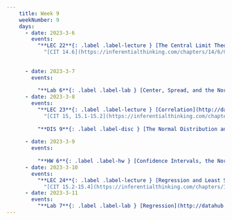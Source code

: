 ```yaml
---
    title: Week 9
    weekNumber: 9
    days:
      - date: 2023-3-6
        events:
          "**LEC 22**{: .label .label-lecture } [The Central Limit Theorem, Choosing Sample Sizes](http://datahub.ucsd.edu/user-redirect/git-sync?repo=https://github.com/dsc-courses/dsc10-2023-wi&subPath=lectures/lec22/lec22.ipynb) [✏️](resources/lectures/lec22/lec22.html) [Watch 🎥](https://podcast.ucsd.edu/watch/wi23/dsc10_b00/23/kaltura)":
            "[CIT 14.6](https://inferentialthinking.com/chapters/14/6/Choosing_a_Sample_Size.html)"
                
          
      - date: 2023-3-7
        events:
          
          "**Lab 6**{: .label .label-lab } [Center, Spread, and the Normal Distribution](http://datahub.ucsd.edu/user-redirect/git-sync?repo=https://github.com/dsc-courses/dsc10-2023-wi&subPath=labs/lab06/lab06.ipynb)":
      - date: 2023-3-8
        events:
          "**LEC 23**{: .label .label-lecture } [Correlation](http://datahub.ucsd.edu/user-redirect/git-sync?repo=https://github.com/dsc-courses/dsc10-2023-wi&subPath=lectures/lec23/lec23.ipynb) [✏️](resources/lectures/lec23/lec23.html) [Watch 🎥](https://podcast.ucsd.edu/watch/wi23/dsc10_a00/24/kaltura)":
            "[CIT 15, 15.1-15.2](https://inferentialthinking.com/chapters/15/Prediction.html)"
          
          "**DIS 9**{: .label .label-disc } [The Normal Distribution and the CLT](https://practice.dsc10.com/disc09/index.html) - [Dasha 🎥](https://podcast.ucsd.edu/watch/wi23/dsc10_d00/57), [Dylan 🎥](https://podcast.ucsd.edu/watch/wi23/dsc10_a00/53)":
                
      - date: 2023-3-9
        events:
          
          "**HW 6**{: .label .label-hw } [Confidence Intervals, the Normal Distribution, and the Central Limit Theorem](http://datahub.ucsd.edu/user-redirect/git-sync?repo=https://github.com/dsc-courses/dsc10-2023-wi&subPath=homeworks/hw06/hw06.ipynb)":
      - date: 2023-3-10
        events:
          "**LEC 24**{: .label .label-lecture } [Regression and Least Squares](http://datahub.ucsd.edu/user-redirect/git-sync?repo=https://github.com/dsc-courses/dsc10-2023-wi&subPath=lectures/lec24/lec24.ipynb) [✏️](resources/lectures/lec24/lec24.html) [Watch 🎥](https://podcast.ucsd.edu/watch/wi23/dsc10_a00/25/kaltura)":
            "[CIT 15.2-15.4](https://inferentialthinking.com/chapters/15/2/Regression_Line.html)"
      - date: 2023-3-11
        events:
          "**Lab 7**{: .label .label-lab } [Regression](http://datahub.ucsd.edu/user-redirect/git-sync?repo=https://github.com/dsc-courses/dsc10-2023-wi&subPath=labs/lab07/lab07.ipynb)":
---
```

